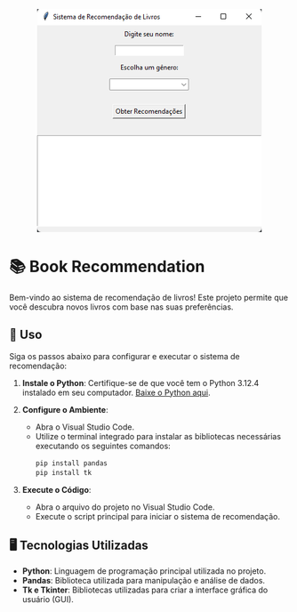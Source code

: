 <div align="center">
<img src="home.png" alt="home">
</div>

# 📚 Book Recommendation

Bem-vindo ao sistema de recomendação de livros! Este projeto permite que você descubra novos livros com base nas suas preferências.

## 📜 Uso

Siga os passos abaixo para configurar e executar o sistema de recomendação:

1. **Instale o Python**: Certifique-se de que você tem o Python 3.12.4 instalado em seu computador. [Baixe o Python aqui](https://www.python.org/downloads/).

2. **Configure o Ambiente**:
    - Abra o Visual Studio Code.
    - Utilize o terminal integrado para instalar as bibliotecas necessárias executando os seguintes comandos:
        ```bash
        pip install pandas
        pip install tk
        ```

3. **Execute o Código**:
    - Abra o arquivo do projeto no Visual Studio Code.
    - Execute o script principal para iniciar o sistema de recomendação.

## 🖥️ Tecnologias Utilizadas

- **Python**: Linguagem de programação principal utilizada no projeto.
- **Pandas**: Biblioteca utilizada para manipulação e análise de dados.
- **Tk e Tkinter**: Bibliotecas utilizadas para criar a interface gráfica do usuário (GUI).

